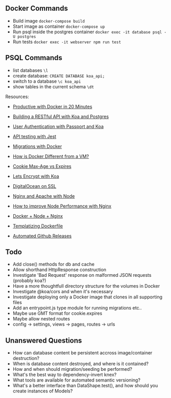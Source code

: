 ## Docker Commands
* Build image `docker-compose build`
* Start image as container `docker-compose up`
* Run psql inside the postgres container `docker exec -it database psql -U postgres`
* Run tests `docker exec -it webserver npm run test`

## PSQL Commands
* list databases `\l`
* create database: `CREATE DATABASE koa_api;`
* switch to a database `\c koa_api`
* show tables in the current schema `\dt`

Resources:
* [Productive with Docker in 20 Minutes](https://engineering.circle.com/productive-with-docker-in-20-minutes-8997297a35bb)

* [Building a RESTful API with Koa and Postgres](http://mherman.org/blog/2017/08/23/building-a-restful-api-with-koa-and-postgres)

* [User Authentication with Passport and Koa](http://mherman.org/blog/2018/01/02/user-authentication-with-passport-and-koa)

* [API testing with Jest](https://hackernoon.com/api-testing-with-jest-d1ab74005c0a)

* [Migrations with Docker](https://stackoverflow.com/questions/33992867/how-do-you-perform-django-database-migrations-when-using-docker-compose)

* [How is Docker Different from a VM?](https://stackoverflow.com/questions/16047306/how-is-docker-different-from-a-virtual-machine?rq=1)

* [Cookie Max-Age vs Expires](https://mrcoles.com/blog/cookies-max-age-vs-expires/)

* [Lets Encrypt with Koa](http://blog.bguiz.com/2015/12/17/letsencrypt-tls-certs-nodejs/)

* [DigitalOcean on SSL](https://www.digitalocean.com/community/tutorials/how-to-use-certbot-standalone-mode-to-retrieve-let-s-encrypt-ssl-certificates-on-debian-9)

* [Nginx and Apache with Node](https://www.quora.com/When-using-node-js-do-you-still-need-Nginx-or-Apache)

* [How to improve Node Performance with Nginx](https://www.nginx.com/blog/5-performance-tips-for-node-js-applications/)

* [Docker + Node + Nginx](https://www.digitalocean.com/community/tutorials/how-to-secure-a-containerized-node-js-application-with-nginx-let-s-encrypt-and-docker-compose)

* [Templatizing Dockerfile](https://blog.dockbit.com/templating-your-dockerfile-like-a-boss-2a84a67d28e9)

* [Automated Github Releases](https://developer.github.com/v3/repos/releases/#create-a-release)

## Todo
* Add close() methods for db and cache
* Allow shorthand HttpResponse construction
* Investigate 'Bad Request' response on malformed JSON requests (probably koa?)
* Have a more thoughtfull directory structure for the volumes in Docker
* Investigate @koa/cors and when it's necessary
* Investigate deploying only a Docker image that clones in all supporting files
* Add an entrypoint.js type module for running migrations etc..
* Maybe use GMT format for cookie.expires
* Maybe allow nested routes
* config -> settings, views -> pages, routes -> urls

## Unanswered Questions
* How can database content be persistent accross image/container destruction?
* When is database content destroyed, and where is it contained?
* How and when should migration/seeding be performed?
* What's the best way to dependency-invert knex?
* What tools are available for automated semantic versioning?
* What's a better interface than DataShape.test(), and how should you create instances of Models?
